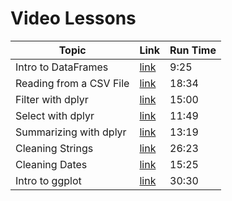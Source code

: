 # Video Lessons

| Topic                      | Link        | Run Time |
| -------------------------- | ----------- | -------- |
| Intro to DataFrames        | [link](https://brown.hosted.panopto.com/Panopto/Pages/Viewer.aspx?id=28548817-cdfb-4e2e-9e68-ac4a012572a1) | 9:25  |
| Reading from a CSV File    | [link](https://brown.hosted.panopto.com/Panopto/Pages/Viewer.aspx?id=ec07f0d6-a525-4555-97bc-ac4a012ad2fe) | 18:34 |
| Filter with dplyr          | [link](https://brown.hosted.panopto.com/Panopto/Pages/Viewer.aspx?id=eb210ee7-7227-4658-b2d3-ac5200f702f4) | 15:00 |
| Select with dplyr          | [link](https://brown.hosted.panopto.com/Panopto/Pages/Viewer.aspx?id=502629fc-aef4-4614-8600-ac5200fe0a18) | 11:49 |
| Summarizing with dplyr     | [link](https://brown.hosted.panopto.com/Panopto/Pages/Viewer.aspx?id=f391ba67-10b2-4d6d-b37b-ac52010b63fa) | 13:19 |
| Cleaning Strings           | [link](https://brown.hosted.panopto.com/Panopto/Pages/Viewer.aspx?id=70d4cdb8-2009-4bc9-8e2e-ac5801185755) | 26:23 |
| Cleaning Dates             | [link](https://brown.hosted.panopto.com/Panopto/Pages/Viewer.aspx?id=12b10e84-3159-482b-8d97-ac5801224c2b) | 15:25 |
| Intro to ggplot            | [link](https://brown.hosted.panopto.com/Panopto/Pages/Viewer.aspx?id=ecbfa38a-ff0c-44f3-999f-ac5901216869) | 30:30 |





